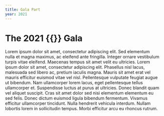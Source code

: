 ```yaml
---
title: Gala Part
year: 2021
---
```

# The 2021 {{<exis>}} Gala

Lorem ipsum dolor sit amet, consectetur adipiscing elit. Sed elementum nulla et magna maximus, ac eleifend ante fringilla. Integer ornare vestibulum turpis vitae eleifend. Maecenas tempus sit amet velit eu ultricies. Lorem ipsum dolor sit amet, consectetur adipiscing elit. Phasellus nisl lacus, malesuada sed libero ac, pretium iaculis magna. Mauris sit amet erat vel mauris efficitur euismod vitae vel nisl. Pellentesque vulputate feugiat augue ut bibendum. Nam ullamcorper lorem lacus, eget pellentesque tellus ullamcorper et. Suspendisse luctus at purus at ultricies. Donec blandit quam vel aliquet suscipit. Cras sit amet dolor sed nisi elementum elementum eu sed felis. Donec dictum euismod ligula bibendum fermentum. Vivamus efficitur ullamcorper tincidunt. Nulla hendrerit vehicula interdum. Nullam lobortis lorem in sollicitudin tempus. Morbi efficitur arcu eu rhoncus rutrum.

